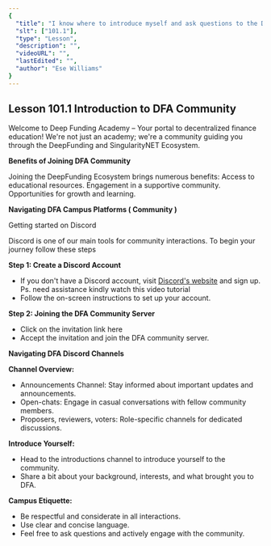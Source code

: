 ```yaml
---
{
  "title": "I know where to introduce myself and ask questions to the DFA Community.",
  "slt": ["101.1"],
  "type": "Lesson",
  "description": "",
  "videoURL": "",
  "lastEdited": "",
  "author": "Ese Williams"
}
---
```


## **Lesson 101.1 Introduction to DFA Community**

Welcome to Deep Funding Academy – Your portal to decentralized finance education! We're not just an academy; we're a community guiding you through the DeepFunding and SingularityNET Ecosystem.

**Benefits of Joining DFA Community**

Joining the DeepFunding Ecosystem brings numerous benefits:
Access to educational resources.
Engagement in a supportive community.
Opportunities for growth and learning.

**Navigating DFA Campus Platforms ( Community )**

Getting started on Discord

Discord is one of our main tools for community interactions. To begin your journey follow these steps

**Step 1: Create a Discord Account**

- If you don't have a Discord account, visit [Discord's website](https://discord.com/) and sign up. Ps. need assistance kindly watch this video tutorial
- Follow the on-screen instructions to set up your account.

**Step 2: Joining the DFA Community Server**

- Click on the invitation link here
- Accept the invitation and join the DFA community server.

**Navigating DFA Discord Channels**

**Channel Overview:**

- Announcements Channel: Stay informed about important updates and announcements.
- Open-chats: Engage in casual conversations with fellow community members.
- Proposers, reviewers, voters: Role-specific channels for dedicated discussions.

**Introduce Yourself:**

- Head to the introductions channel to introduce yourself to the community.
- Share a bit about your background, interests, and what brought you to DFA.

**Campus Etiquette:**

- Be respectful and considerate in all interactions.
- Use clear and concise language.
- Feel free to ask questions and actively engage with the community.
